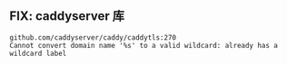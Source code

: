 
## FIX: caddyserver 库

```
github.com/caddyserver/caddy/caddytls:270
Cannot convert domain name '%s' to a valid wildcard: already has a wildcard label
```
